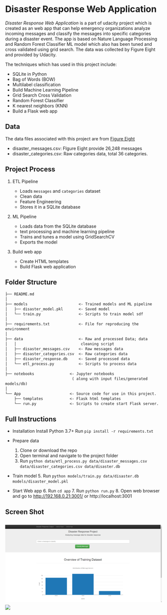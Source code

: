 # Disaster Response Web Application

*Disaster Response Web Application* is a part of udacity 
project which is created as an web app that can help 
emergency organizations analyze incoming messages and classify the messages 
into specific categories during a disaster event. 
The app is based on Nature Language Processing and Random Forest Classifier ML model
which also has been tuned and cross validated using grid search. 
The data was collected by Figure Eight and provided by Udacity.


The techniques which has used in this project include:

- SQLite in Python
- Bag of Words (BOW)
- Multilabel classification
- Build Machine Learning Pipeline
- Grid Search Cross Validation
- Random Forest Classifier
- K nearest neighbors (KNN)
- Build a Flask web app 



## Data
The data files associated with this project are from 
[Figure Eight](https://www.figure-eight.com/dataset/combined-disaster-response-data/)

- disaster_messages.csv: FIgure Eight provide 26,248 messages
- disaster_categories.csv: Raw categories data, total 36 categories.

## Project Process

1. ETL Pipeline
    - Loads `messages` and `categories` dataset
    - Clean data
    - Feature Engineering
    - Stores it in a SQLite database

2. ML Pipeline
    - Loads data from the SQLite database
    - text processing and machine learning pipeline
    - Trains and tunes a model using GridSearchCV
    - Exports the model

3. Build web app
    - Create HTML templates
    - Build Flask web application



## Folder Structure

```
├── README.md          
│
├── models                       <- Trained models and ML pipeline
│   ├── disaster_model.pkl       <- Saved model
│   └── train.py                 <- Scripts to train model sdf
│
├── requirements.txt             <- File for reproducing the environment
│
├── data                         <- Raw and processed Data; data     
│   │                             cleaning script
│   ├── disaster_messages.csv    <- Raw messages data
│   ├── disaster_categories.csv  <- Raw categories data
│   ├── disaster_response.db     <- Saved processed data
│   └── etl_process.py           <- Scripts to process data
│
├── notebooks                <- Jupyter notebooks
                              ( along with input files/generated models/db)
│
└── App                      <- Source code for use in this project.
    ├── templates            <- Flask html templates 
    └── run.py               <- Scripts to create start Flask server. 
```

## Full Instructions

- Installation
    Install Python 3.7+
    Run ```pip install -r requirements.txt```
- Prepare data
    1. Clone or download the repo
    2. Open terminal and navigate to the project folder
    3. Run ```python data/etl_process.py data/disaster_messages.csv data/disaster_categories.csv data/disaster.db```
- Train model
    5. Run ```python models/train.py data/disaster.db models/disaster_model.pkl```

- Start Web app
    6. Run ```cd app```
    7. Run ```python run.py```
    8. Open web browser and go to http://192.168.0.21:3001/ or http://localhost:3001

## Screen Shot

![](data_distrib.jpg)
[](count_classify.jpg)
![](message_classify.png)
--------
